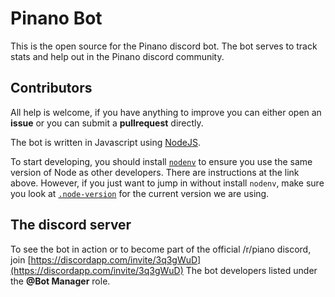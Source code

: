 # Pinano Bot

This is the open source for the Pinano discord bot. The bot serves to track stats and help out in the Pinano discord community.

## Contributors

All help is welcome, if you have anything to improve you can either open an **issue** or you can submit a **pullrequest** directly.

The bot is written in Javascript using [NodeJS](https://nodejs.org/).

To start developing, you should install [`nodenv`](https://github.com/nodenv/nodenv) to ensure you
use the same version of Node as other developers. There are instructions at the link above. However,
if you just want to jump in without install `nodenv`, make sure you look at [`.node-version`](.node-version)
for the current version we are using.

## The discord server

To see the bot in action or to become part of the official /r/piano discord, join [https://discordapp.com/invite/3q3gWuD](https://discordapp.com/invite/3q3gWuD)
The bot developers listed under the **@Bot Manager** role.
